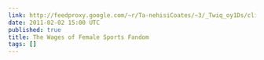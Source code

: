 ```yaml
---
link: http://feedproxy.google.com/~r/Ta-nehisiCoates/~3/_Twiq_oy1Ds/click.phdo
date: 2011-02-02 15:00 UTC
published: true
title: The Wages of Female Sports Fandom
tags: []
---
```



